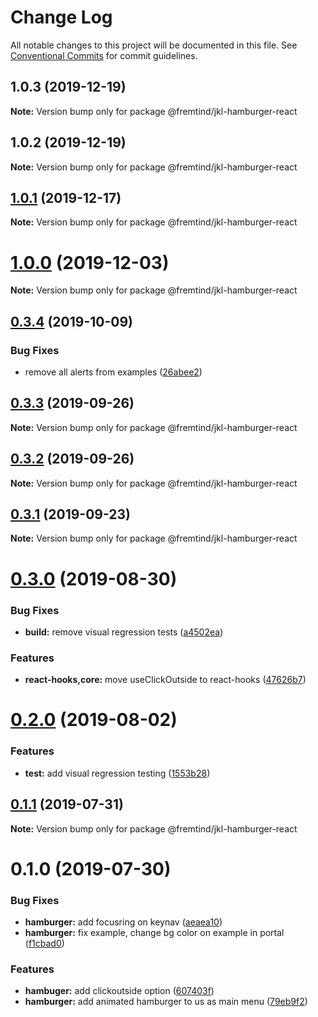 # Change Log

All notable changes to this project will be documented in this file.
See [Conventional Commits](https://conventionalcommits.org) for commit guidelines.

## 1.0.3 (2019-12-19)

**Note:** Version bump only for package @fremtind/jkl-hamburger-react





## 1.0.2 (2019-12-19)

**Note:** Version bump only for package @fremtind/jkl-hamburger-react





## [1.0.1](https://github.com/fremtind/jokul/compare/@fremtind/jkl-hamburger-react@1.0.0...@fremtind/jkl-hamburger-react@1.0.1) (2019-12-17)

**Note:** Version bump only for package @fremtind/jkl-hamburger-react





# [1.0.0](https://github.com/fremtind/jokul/compare/@fremtind/jkl-hamburger-react@0.3.4...@fremtind/jkl-hamburger-react@1.0.0) (2019-12-03)

**Note:** Version bump only for package @fremtind/jkl-hamburger-react





## [0.3.4](https://github.com/fremtind/jokul/compare/@fremtind/jkl-hamburger-react@0.3.3...@fremtind/jkl-hamburger-react@0.3.4) (2019-10-09)


### Bug Fixes

* remove all alerts from examples ([26abee2](https://github.com/fremtind/jokul/commit/26abee2))





## [0.3.3](https://github.com/fremtind/jokul/compare/@fremtind/jkl-hamburger-react@0.3.2...@fremtind/jkl-hamburger-react@0.3.3) (2019-09-26)

**Note:** Version bump only for package @fremtind/jkl-hamburger-react





## [0.3.2](https://github.com/fremtind/jokul/compare/@fremtind/jkl-hamburger-react@0.3.1...@fremtind/jkl-hamburger-react@0.3.2) (2019-09-26)

**Note:** Version bump only for package @fremtind/jkl-hamburger-react





## [0.3.1](https://github.com/fremtind/jokul/compare/@fremtind/jkl-hamburger-react@0.3.0...@fremtind/jkl-hamburger-react@0.3.1) (2019-09-23)

**Note:** Version bump only for package @fremtind/jkl-hamburger-react





# [0.3.0](https://github.com/fremtind/jokul/compare/@fremtind/jkl-hamburger-react@0.2.0...@fremtind/jkl-hamburger-react@0.3.0) (2019-08-30)


### Bug Fixes

* **build:** remove visual regression tests ([a4502ea](https://github.com/fremtind/jokul/commit/a4502ea))


### Features

* **react-hooks,core:** move useClickOutside to react-hooks ([47626b7](https://github.com/fremtind/jokul/commit/47626b7))





# [0.2.0](https://github.com/fremtind/jokul/compare/@fremtind/jkl-hamburger-react@0.1.1...@fremtind/jkl-hamburger-react@0.2.0) (2019-08-02)


### Features

* **test:** add visual regression testing ([1553b28](https://github.com/fremtind/jokul/commit/1553b28))





## [0.1.1](https://github.com/fremtind/jokul/compare/@fremtind/jkl-hamburger-react@0.1.0...@fremtind/jkl-hamburger-react@0.1.1) (2019-07-31)

**Note:** Version bump only for package @fremtind/jkl-hamburger-react





# 0.1.0 (2019-07-30)


### Bug Fixes

* **hamburger:** add focusring on keynav ([aeaea10](https://github.com/fremtind/jokul/commit/aeaea10))
* **hamburger:** fix example, change bg color on example in portal ([f1cbad0](https://github.com/fremtind/jokul/commit/f1cbad0))


### Features

* **hambuger:** add clickoutside option ([607403f](https://github.com/fremtind/jokul/commit/607403f))
* **hamburger:** add animated hamburger to us as main menu ([79eb9f2](https://github.com/fremtind/jokul/commit/79eb9f2))
